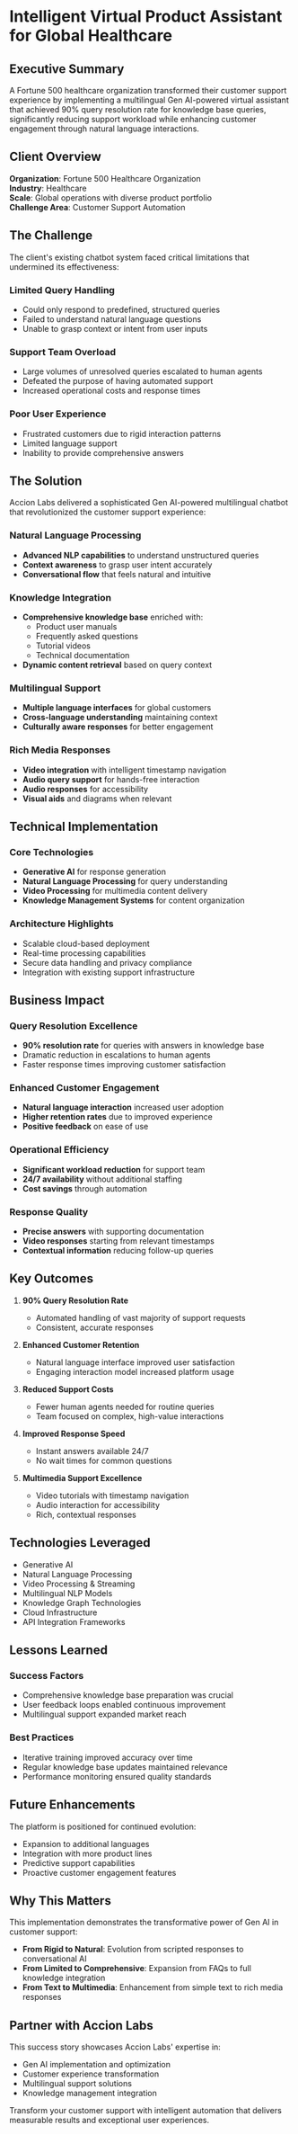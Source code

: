 # Intelligent Virtual Product Assistant for Global Healthcare

## Executive Summary

A Fortune 500 healthcare organization transformed their customer support experience by implementing a multilingual Gen AI-powered virtual assistant that achieved 90% query resolution rate for knowledge base queries, significantly reducing support workload while enhancing customer engagement through natural language interactions.

## Client Overview

**Organization**: Fortune 500 Healthcare Organization  
**Industry**: Healthcare  
**Scale**: Global operations with diverse product portfolio  
**Challenge Area**: Customer Support Automation

## The Challenge

The client's existing chatbot system faced critical limitations that undermined its effectiveness:

### Limited Query Handling
- Could only respond to predefined, structured queries
- Failed to understand natural language questions
- Unable to grasp context or intent from user inputs

### Support Team Overload
- Large volumes of unresolved queries escalated to human agents
- Defeated the purpose of having automated support
- Increased operational costs and response times

### Poor User Experience
- Frustrated customers due to rigid interaction patterns
- Limited language support
- Inability to provide comprehensive answers

## The Solution

Accion Labs delivered a sophisticated Gen AI-powered multilingual chatbot that revolutionized the customer support experience:

### Natural Language Processing
- **Advanced NLP capabilities** to understand unstructured queries
- **Context awareness** to grasp user intent accurately
- **Conversational flow** that feels natural and intuitive

### Knowledge Integration
- **Comprehensive knowledge base** enriched with:
  - Product user manuals
  - Frequently asked questions
  - Tutorial videos
  - Technical documentation
- **Dynamic content retrieval** based on query context

### Multilingual Support
- **Multiple language interfaces** for global customers
- **Cross-language understanding** maintaining context
- **Culturally aware responses** for better engagement

### Rich Media Responses
- **Video integration** with intelligent timestamp navigation
- **Audio query support** for hands-free interaction
- **Audio responses** for accessibility
- **Visual aids** and diagrams when relevant

## Technical Implementation

### Core Technologies
- **Generative AI** for response generation
- **Natural Language Processing** for query understanding
- **Video Processing** for multimedia content delivery
- **Knowledge Management Systems** for content organization

### Architecture Highlights
- Scalable cloud-based deployment
- Real-time processing capabilities
- Secure data handling and privacy compliance
- Integration with existing support infrastructure

## Business Impact

### Query Resolution Excellence
- **90% resolution rate** for queries with answers in knowledge base
- Dramatic reduction in escalations to human agents
- Faster response times improving customer satisfaction

### Enhanced Customer Engagement
- **Natural language interaction** increased user adoption
- **Higher retention rates** due to improved experience
- **Positive feedback** on ease of use

### Operational Efficiency
- **Significant workload reduction** for support team
- **24/7 availability** without additional staffing
- **Cost savings** through automation

### Response Quality
- **Precise answers** with supporting documentation
- **Video responses** starting from relevant timestamps
- **Contextual information** reducing follow-up queries

## Key Outcomes

1. **90% Query Resolution Rate**
   - Automated handling of vast majority of support requests
   - Consistent, accurate responses

2. **Enhanced Customer Retention**
   - Natural language interface improved user satisfaction
   - Engaging interaction model increased platform usage

3. **Reduced Support Costs**
   - Fewer human agents needed for routine queries
   - Team focused on complex, high-value interactions

4. **Improved Response Speed**
   - Instant answers available 24/7
   - No wait times for common questions

5. **Multimedia Support Excellence**
   - Video tutorials with timestamp navigation
   - Audio interaction for accessibility
   - Rich, contextual responses

## Technologies Leveraged

- Generative AI
- Natural Language Processing
- Video Processing & Streaming
- Multilingual NLP Models
- Knowledge Graph Technologies
- Cloud Infrastructure
- API Integration Frameworks

## Lessons Learned

### Success Factors
- Comprehensive knowledge base preparation was crucial
- User feedback loops enabled continuous improvement
- Multilingual support expanded market reach

### Best Practices
- Iterative training improved accuracy over time
- Regular knowledge base updates maintained relevance
- Performance monitoring ensured quality standards

## Future Enhancements

The platform is positioned for continued evolution:
- Expansion to additional languages
- Integration with more product lines
- Predictive support capabilities
- Proactive customer engagement features

## Why This Matters

This implementation demonstrates the transformative power of Gen AI in customer support:

- **From Rigid to Natural**: Evolution from scripted responses to conversational AI
- **From Limited to Comprehensive**: Expansion from FAQs to full knowledge integration
- **From Text to Multimedia**: Enhancement from simple text to rich media responses

## Partner with Accion Labs

This success story showcases Accion Labs' expertise in:
- Gen AI implementation and optimization
- Customer experience transformation
- Multilingual support solutions
- Knowledge management integration

Transform your customer support with intelligent automation that delivers measurable results and exceptional user experiences.
